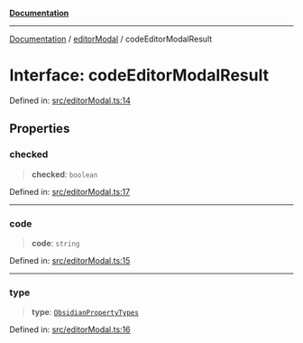 [**Documentation**](../../README.md)

***

[Documentation](../../README.md) / [editorModal](../README.md) / codeEditorModalResult

# Interface: codeEditorModalResult

Defined in: [src/editorModal.ts:14](https://github.com/Christian-Me/folder-to-tags-plugin/blob/a733ed2c2245ed051659b6c3e9c71ef47c30835a/src/editorModal.ts#L14)

## Properties

### checked

> **checked**: `boolean`

Defined in: [src/editorModal.ts:17](https://github.com/Christian-Me/folder-to-tags-plugin/blob/a733ed2c2245ed051659b6c3e9c71ef47c30835a/src/editorModal.ts#L17)

***

### code

> **code**: `string`

Defined in: [src/editorModal.ts:15](https://github.com/Christian-Me/folder-to-tags-plugin/blob/a733ed2c2245ed051659b6c3e9c71ef47c30835a/src/editorModal.ts#L15)

***

### type

> **type**: [`ObsidianPropertyTypes`](../../types/type-aliases/ObsidianPropertyTypes.md)

Defined in: [src/editorModal.ts:16](https://github.com/Christian-Me/folder-to-tags-plugin/blob/a733ed2c2245ed051659b6c3e9c71ef47c30835a/src/editorModal.ts#L16)
